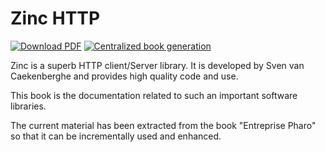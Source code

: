 # Zinc HTTP

[![Download PDF](https://img.shields.io/badge/Download-PDF-9cf.svg)](https://github.com/SquareBracketAssociates/booklet-ZincHTTP/releases/download/latest/zinc.pdf)
[![Centralized book generation](https://github.com/SquareBracketAssociates/booklet-ZincHTTP/actions/workflows/main.yml/badge.svg)](https://github.com/SquareBracketAssociates/booklet-ZincHTTP/actions/workflows/main.yml)

Zinc is a superb HTTP client/Server library. It is developed by Sven van Caekenberghe and provides
high quality code and use. 

This book is the documentation related to such an important software libraries. 

The current material has been extracted from the book "Entreprise Pharo" so that it can be incrementally
used and enhanced.